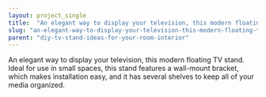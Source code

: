 ```yaml
---
layout: project_single
title:  "An elegant way to display your television, this modern floating TV stand. Ideal for use in small spaces, this stand features a wall-mount bracket, which makes installation easy, and it has several shelves to keep all of your media organized."
slug: "an-elegant-way-to-display-your-television-this-modern-floating-tv-stand-ideal-for-use"
parent: "diy-tv-stand-ideas-for-your-room-interior"
---
```

An elegant way to display your television, this modern floating TV stand. Ideal for use in small spaces, this stand features a wall-mount bracket, which makes installation easy, and it has several shelves to keep all of your media organized.
